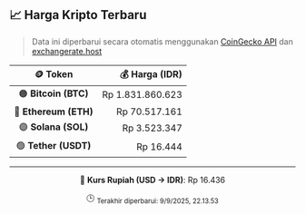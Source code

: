 

<!-- HARGA_KRIPTO -->
## 📈 Harga Kripto Terbaru

> Data ini diperbarui secara otomatis menggunakan [CoinGecko API](https://www.coingecko.com/) dan [exchangerate.host](https://exchangerate.host/)

<div align="center">

| 🪙 Token | 💰 Harga (IDR) |
|:------:|---------------:|
| 🟠 **Bitcoin (BTC)**   | Rp 1.831.860.623 |
| 🔵 **Ethereum (ETH)**  | Rp 70.517.161 |
| 🟣 **Solana (SOL)**    | Rp 3.523.347 |
| 🟢 **Tether (USDT)**   | Rp 16.444 |

---

💱 **Kurs Rupiah (USD → IDR)**: Rp 16.436

🕒 <sub>Terakhir diperbarui: 9/9/2025, 22.13.53</sub>

</div>
<!-- /HARGA_KRIPTO -->